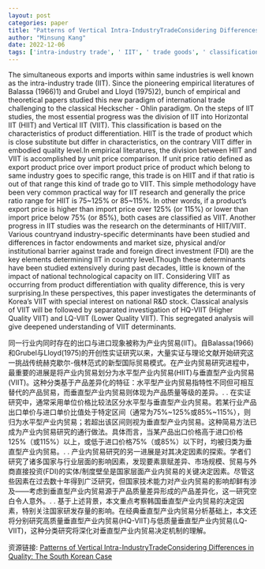 ```yaml
---
layout: post
categories: paper
title: "Patterns of Vertical Intra-IndustryTradeConsidering Differences in Quality: The South Korean Case"
author: "Minsung Kang"
date: 2022-12-06
tags: ['intra-industry trade', ' IIT', ' trade goods', ' classification', ' global trade', ' trade policy', ' trade determinants', ' product differentiation', ' R&D', ' R&D policy', ' Korea']
---
```


The simultaneous exports and imports within same industries is well known as the intra-industry trade (IIT). Since the pioneering empirical literatures of Balassa (1966)1) and Grubel and Lloyd (1975)2), bunch of empirical and theoretical papers studied this new paradigm of international trade challenging to the classical Heckscher - Ohlin paradigm. On the steps of IIT studies, the most essential progress was the division of IIT into Horizontal IIT (HIIT) and Vertical IIT (VIIT). This classification is based on the characteristics of product differentiation. HIIT is the trade of product which is close substitute but differ in characteristics, on the contrary VIIT differ in embodied quality level.In empirical literatures, the division between HIIT and VIIT is accomplished by unit price comparison. If unit price ratio defined as export product price over import product price of product which belong to same industry goes to specific range, this trade is on HIIT and if that ratio is out of that range this kind of trade go to VIIT. This simple methodology have been very common practical way for IIT research and generally the price ratio range for HIIT is 75~125% or 85~115%. In other words, if a product’s export price is higher than import price over 125% (or 115%) or lower than import price below 75% (or 85%), both cases are classified as VIIT. Another progress in IIT studies was the research on the determinants of HIIT/VIIT. Various countryand industry-specific determinants have been studied and differences in factor endowments and market size, physical and/or institutional barrier against trade and foreign direct investment (FDI) are the key elements determining IIT in country level.Though these determinants have been studied extensively during past decades, little is known of the impact of national technological capacity on IIT. Considering VIIT as occurring from product differentiation with quality difference, this is very surprising.In these perspectives, this paper investigates the determinants of Korea’s VIIT with special interest on national R&D stock. Classical analysis of VIIT will be followed by separated investigation of HQ-VIIT (Higher Quality VIIT) and LQ-VIIT (Lower Quality VIIT). This segregated analysis will give deepened understanding of VIIT determinants.

同一行业内同时存在的出口与进口现象被称为产业内贸易(IIT)。自Balassa(1966)和Grubel与Lloyd(1975)的开创性实证研究以来，大量实证与理论文献开始研究这一挑战传统赫克歇尔-俄林范式的新型国际贸易模式。在产业内贸易研究进程中，最重要的进展是将产业内贸易划分为水平型产业内贸易(HIIT)与垂直型产业内贸易(VIIT)。这种分类基于产品差异化的特征：水平型产业内贸易指特性不同但可相互替代的产品贸易，而垂直型产业内贸易则体现为产品质量等级的差异。. . 在实证研究中，通常采用单位价格比较法区分水平型与垂直型产业内贸易。若某行业产品出口单价与进口单价比值处于特定区间（通常为75%~125%或85%~115%），则归为水平型产业内贸易；若超出该区间则视为垂直型产业内贸易。这种简易方法已成为产业内贸易研究的通行做法。具体而言，当某产品出口价格高于进口价格125%（或115%）以上，或低于进口价格75%（或85%）以下时，均被归类为垂直型产业内贸易。. . 产业内贸易研究的另一进展是对其决定因素的探索。学者们研究了诸多国家与行业层面的影响因素，发现要素禀赋差异、市场规模、贸易与外商直接投资(FDI)的实体/制度壁垒是国家层面产业内贸易的关键决定因素。尽管这些因素在过去数十年得到广泛研究，但国家技术能力对产业内贸易的影响却鲜有涉及——考虑到垂直型产业内贸易源于产品质量差异形成的产品差异化，这一研究空白令人意外。. . 基于上述背景，本文重点考察韩国垂直型产业内贸易的决定因素，特别关注国家研发存量的影响。在经典垂直型产业内贸易分析基础上，本文还将分别研究高质量垂直型产业内贸易(HQ-VIIT)与低质量垂直型产业内贸易(LQ-VIIT)，这种分类研究将深化对垂直型产业内贸易决定机制的理解。

资源链接: [Patterns of Vertical Intra-IndustryTradeConsidering Differences in Quality: The South Korean Case](https://papers.ssrn.com/sol3/papers.cfm?abstract_id=4210983)
